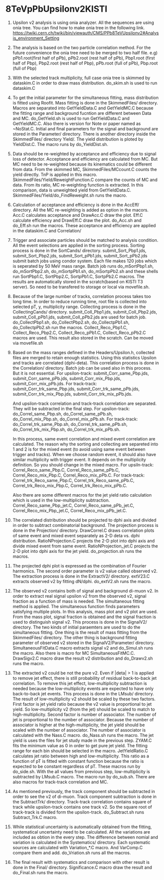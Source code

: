 # 8TeVpPbUpsilonv2KISTI

1. Upsilon v2 analysis is using onia analyzer. All the sequences are using onia tree. You can find how to make onia tree in the following link.
https://twiki.cern.ch/twiki/bin/viewauth/CMS/PPb8TeVUpsilonv2#Analysis_environment_Setting

2. The analysis is based on the two particle correlation method. For the future convenience the onia tree need to be merged to two half file.
e.g) pPb1.root(first half of pPb), pPb2.root (rest half of pPb),
	Pbp1.root (first half of Pbp), Pbp2.root (rest half of Pbp),
	pPb.root (full of pPb), Pbp.root (full of Pbp)

3. With the selected track multiplicity, full case onia tree is skimmed by dataskim.C in order to draw mass distribution. do_skim.sh is used to run dataskim.C

4. To get the initial parameter for the simultaneous fitting, mass distribution is fitted using Roofit. Mass fitting is done in the SkimmedFiles/ directory.
	Macros are separated into GetYieldData.C and GetYieldMC.C because the fitting range and background fucntion are different between Data and MC. do_GetYield.sh is used to run GetYieldData.C and GetYieldMC.C.
	Also there is version for Note or paper named as ~NoStat.C.
	Initial and final parameters for the signal and background are stored in the Parameter/ directory.
	There is another directory inside the SkimmedFiles/ directory Yield/. The yield distribution is ploted by YieldDist.C. The macro runs by do_YieldDist.sh.

5. Data should be re-weighted by acceptance and efficiency due to signal loss of detector. Acceptance and efficiency are calculated from MC. But MC need to be re-weighted because its kinematics could be different from data. 
	From the skimmed MC, SkimmedFiles/MCcount.C counts the yield directly. TnP is applied in this macro.
	SkimmedFiles/Yield/ReweightFunction.C compare the counts of MC and data. From its ratio, MC re-weighting function is extracted. In this comparison, data is unweighted yield from GetYieldData.C. SkimmedFiles/Yield/do_FindReweight.sh runs the macro.

6. Calculation of acceptance and efficiency is done in the AccEff/ directory. All the MC re-weighting is added as option in the macors.
	Acc.C calculates acceptance and DrawAcc.C draw the plot.
	Eff.C calculate efficiency and DrawEff.C draw the plot.
	do_Acc.sh and do_Eff.sh run the macros.
	These acceptance and efficiency are applied in the dataskim.C and Correlation/

7. Trigger and associate particles should be matched to analysis condition. All the event selections are applied in the sorting process.
	Sorting process is done in the SortCands/ directory.
	submit_Sort_Pbp1.jds, submit_Sort_Pbp2.jds, submit_Sort_pPb1.jds, submit_Sort_pPb2.jds submit batch jobs using condor system. Each file makes 120 jobs which is seperated by 50 MeV mass range.
	Batch job runs do_mSortPbp1.sh, do_mSortPbp2.sh, do_mSortpPb1.sh, do_mSortpPb2.sh and these shells run SortPbp1.C, SortPbp2.C, SortpPb1.C, SortpPb2.C macros. 
	The results are automatically stored in the scratch(based on KISTI T3 server). So need to be transfered to storage or local via movefile.sh.

8. Because of the large number of tracks, correlation process takes too long time. In order to reduce running time, root file is collected into selected pT, y, multiplicity range.
	Collecting process is done in the CollectingCands/ directory.
	submit_Coll_Pbp1.jds, submit_Coll_Pbp2.jds, submit_Coll_pPb1.jds, submit_Coll_pPb2.jds are used for batch job.
	do_CollectPbp1.sh, do_CollectPbp2.sh, do_CollectpPb1.sh, do_CollectpPb2.sh run the macros.
	Collect_Reco_Pbp1.C, Collect_Reco_Pbp2.C, Collect_Reco_pPb1.C, Collect_Reco_pPb2.C macros are used.
	This result also stored in the scratch. Can be moved via movefile.sh

9. Based on the mass ranges defined in the Headers/Upsilon.h, collected files are merged to retain enough statistics. Using this statistics Upsilon and tracks are correlated (dphi-deta).
	This correlation process is done in the Correlation/ directory.
	Batch job can be used also in this process. But it is not essential.
	For upsilon-track: submit_Corr_same_Pbp.jds, submit_Corr_same_pPb.jds, submit_Corr_mix_Pbp.jds, submit_Corr_mix_pPb.jds.
	For track-track: submit_Corr_trk_same_Pbp.jds, submit_Corr_trk_same_pPb.jds, submit_Corr_trk_mix_Pbp.jds, submit_Corr_trk_mix_pPb.jds.

	And upsilon-track correlation and track-track correlation are separated. They will be subtracted in the final step.
	For upsilon-track: do_Correl_same_Pbp.sh, do_Correl_same_pPb.sh, do_Correl_mix_Pbp.sh, do_Correl_mix_pPb.sh.
	For track-track: do_Correl_trk_same_Pbp.sh, do_Correl_trk_same_pPb.sh, do_Correl_trk_mix_Pbp.sh, do_Correl_trk_mix_pPb.sh.

	In this process, same event correlation and mixed event correlation are calculated. The reason why the sorting and collecting are separeted into 1 and 2 is for the mixed event (to avoid using same event between trigger and tracks).
	When we choose random event, it should also have similar multiplicity with trigger event. It depends on the multiplicity definition. So you should change in the mixed macro.
	For upsiln-track: Correl_Reco_same_Pbp.C, Correl_Reco_same_pPb.C, Correl_Reco_mix_Pbp.C, Correl_Reco_mix_pPb.C.
	For track-track: Correl_trk_Reco_same_Pbp.C, Correl_trk_Reco_same_pPb.C, Correl_trk_Reco_mix_Pbp.C, Correl_trk_Reco_mix_pPb.C.

	Also there are some different macros for the jet yield ratio calculation which is used in the low-multiplicity subtraction.
	Correl_Reco_same_Pbp_jet.C, Correl_Reco_same_pPb_jet.C, Correl_Reco_mix_Pbp_jet.C, Correl_Reco_mix_pPb_jet.C.

10. The correlated distribution should be projected to dphi axis and divided in order to subtract combinatorial background.
	The projection process is done in the Projection/ directory.
	DrawCorrel.C draws correlation plots of same event and mixed event separately as 2-D deta vs. dphi distribution.
	RatioNProjection.C projects the 2-D plot into dphi axis and divide mixed event from same event.
	RatioNProjection_jet.C projects the 2-D plot into dphi axis for the jet yield.
	do_projection.sh runs the macros.

11. The projected dphi plot is expressed as the combination of Fourier harmonics. The second order parameter is v2 value called observed v2.
	The extraction process is done in the ExtractV2/ directory.
	extV23.C extracts observed v2 by fitting dN/dphi. do_extV2.sh runs the macro.

12. The observed v2 contains both of signal and background di-muon v2. In order to extract real signal upsilon v2 from the observed v2, signal fraction as a function of mass is needed.
	The simultaneous fitting method is applied. The simultaneous function finds parameters satisfying multiple plots. In this analysis, mass plot and v2 plot are used. From the mass plot, signal fraction is obtained and the signal fraction is used to distinguish signal v2.
	This process is done in the SignalV2/ directory.
	The two kinds of initial paraemters are used to do the simultaneous fitting. One thing is the result of mass fitting from the SkimmedFiles/ directory. The other thing is background fitting parameter of observed v2 stored in the SignalV2/Parameter/ directory.
	SimultaneousFitData.C macro extracts signal v2 and do_Simul.sh runs the macro. Also there is macro for MC SimultaneousFitMC.C.
	DrawSigv2.C macro draw the result v2 distribution and do_Drawv2.sh runs the macro.

13. The extracted v2 could be not the pure v2. Even if |deta| > 1 is applied to remove jet effect, there is still probability of residual back-to-back jet correlation.
	To remove this jet effect, low-multiplicity subtraction is needed because the low-multiplicity events are expected to have only back-to-back jet events.
	This process is done in the LMsub/ directory.
	The result of low-multiplicity v2 should be scaled by these two factors.
	First factor is jet yield ratio because the v2 value is proportional to jet yield. So low-multiplicity v2 (from the jet) should be scaled to match to high-multiplicity.
	Second factor is number of associator. The number of jet is proportional to the number of associator. Because the number of associator is higher at the high-multiplicity, the jet yield should be scaled with the number of associator.
	The number of associator is calculated with the Nass.C macro. do_Nass.sh runs the macro.
	The jet yield is uses the files for jet study made in the previous step. ZYAM.C fits the minimum value as 0 in order to get pure jet yield. The fitting range for each bin should be selected in the macro.
	JetYieldRatio.C calculates jet ratio between high and low-multiplicity. This ratio as a function of pT is fitted with constant function because the ratio is expected to be constant regardless of pT.
	These macros run by do_side.sh.
	With the all values from previous step, low-multiplicity is subtracted by LMsub.C macro.
	The macro run by do_sub.sh.
	There are also macros for track-track correlation and MC.

14. As mentioned previously, the track component should be subtracted in order to see the v2 of di-muon.
	Track component subtraction is done in the SubtractTrk/ directory.
	Track-track correlation contains square of track while upsilon-track contains one track v2. So the square root of track-track is divided form the upsilon-track.
	do_Subtract.sh runs Subtract_Trk.C macro.
 
15. While statistical uncertainty is automatically obtained from the fitting, systematical uncertainty need to be calculated. All the variations are included as obtion in the every step.
	The difference between nomial and variation is calculated in the Systematics/ directory.
	Each systematic sources are calculated with Variation_*.C macro. And VarComp.C compare them and add.
	do_Vriation.sh runs all the macros.

16. The final result with systematics and comparison with other result is done in the Final/ directory.
	Significance.C macro draw the result and do_Final.sh runs the macro.
